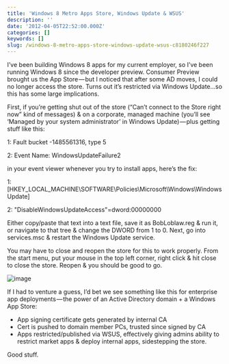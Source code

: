 ```yaml
---
title: 'Windows 8 Metro Apps Store, Windows Update & WSUS'
description: ''
date: '2012-04-05T22:52:00.000Z'
categories: []
keywords: []
slug: /windows-8-metro-apps-store-windows-update-wsus-c8180246f227
---
```


I’ve been building Windows 8 apps for my current employer, so I’ve been running Windows 8 since the developer preview. Consumer Preview brought us the App Store — but I noticed that after some AD moves, I could no longer access the store. Turns out it’s restricted via Windows Update…so this has some large implications.

First, if you’re getting shut out of the store (“Can’t connect to the Store right now” kind of messages) & on a corporate, managed machine (you’ll see ‘Managed by your system administrator’ in Windows Update) — plus getting stuff like this:

1: Fault bucket -1485561316, type 5

2: Event Name: WindowsUpdateFailure2

in your event viewer whenever you try to install apps, here’s the fix:

1: \[HKEY\_LOCAL\_MACHINE\\SOFTWARE\\Policies\\Microsoft\\Windows\\WindowsUpdate\]

2: "DisableWindowsUpdateAccess"=dword:00000000

Either copy/paste that text into a text file, save it as BobLoblaw.reg & run it, or navigate to that tree & change the DWORD from 1 to 0. Next, go into services.msc & restart the Windows Update service.

You may have to close and reopen the store for this to work properly. From the start menu, put your mouse in the top left corner, right click & hit close to close the store. Reopen & you should be good to go.

![image](https://cdn-images-1.medium.com/max/800/0*6DFgORbYlGj6T0eO.png)

If I had to venture a guess, I’d bet we see something like this for enterprise app deployments — the power of an Active Directory domain + a Windows App Store:

*   App signing certificate gets generated by internal CA
*   Cert is pushed to domain member PCs, trusted since signed by CA
*   Apps restricted/published via WSUS, effectively giving admins ability to restrict market apps & deploy internal apps, sidestepping the store.

Good stuff.